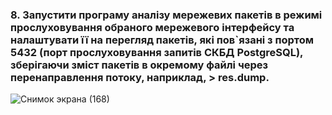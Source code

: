 ### 8. Запустити програму аналізу мережевих пакетів в режимі прослуховування обраного мережевого інтерфейсу та налаштувати її на перегляд пакетів, які пов`язані з портом 5432 (порт прослуховування запитів СКБД PostgreSQL), зберігаючи зміст пакетів в окремому файлі через перенаправлення потоку, наприклад, > res.dump.

![Снимок экрана (168)](https://github.com/oleksandrblazhko/ai-191-buriak/assets/145441728/b1e49919-be3c-4cfe-a4a2-e314ecfb76d8)
